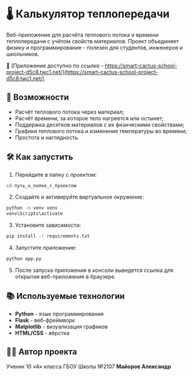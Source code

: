 # 🌡️ Калькулятор теплопередачи

Веб-приложение для расчёта теплового потока и времени теплопередачи с учётом свойств материалов. Проект объединяет физику и программирование - полезен для студентов, инженеров и школьников.

🔗 [Приложение доступно по ссылке - https://smart-cactus-school-project-d5c8.twc1.net/](https://smart-cactus-school-project-d5c8.twc1.net/)

## 🚀 Возможности

- Расчёт теплового потока через материал;
- Расчёт времени, за которое тело нагреется или остынет;
- Поддержка десятков материалов с их физическими свойствами;
- Графики теплового потока и изменения температуры во времени;
- Простота и наглядность.

## 🛠️ Как запустить

1. Перейдите в папку с проектом:

```bash
cd путь_к_папке_с_проектом
```

2. Создайте и активируйте виртуальное окружение:

```bash
python -m venv venv
venv\Scripts\activate
```

3. Установите зависимости:

```bash
pip install -r requirements.txt
```

4. Запустите приложение:

```bash
python app.py
```

5. После запуска приложения в консоли выведется ссылка для открытия веб-приложения в браузере.

## 📚 Используемые технологии

- **Python** - язык программирования
- **Flask** - веб-фреймворк
- **Matplotlib** - визуализация графиков
- **HTML/CSS** - вёрстка

## 👨‍💻 Автор проекта

Ученик 10 «А» класса ГБОУ Школы №2107 **Майоров Александр**
